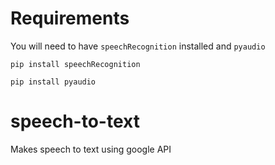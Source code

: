 # Requirements
You will need to have `speechRecognition` installed and `pyaudio`

`pip install speechRecognition`

`pip install pyaudio`

# speech-to-text
Makes speech to text using google API
